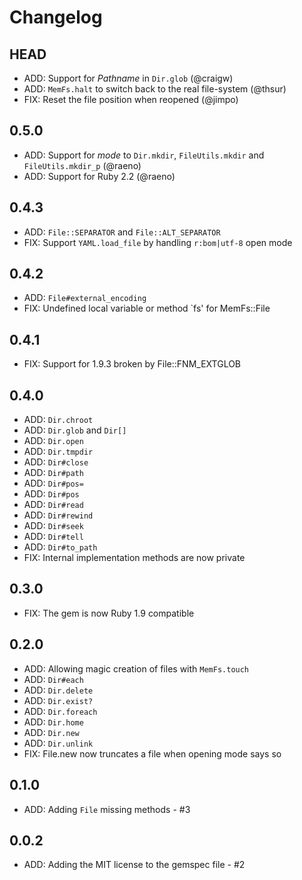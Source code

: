 # Changelog

## HEAD

* ADD: Support for _Pathname_ in `Dir.glob` (@craigw)
* ADD: `MemFs.halt` to switch back to the real file-system (@thsur)
* FIX: Reset the file position when reopened (@jimpo)

## 0.5.0

* ADD: Support for _mode_ to `Dir.mkdir`, `FileUtils.mkdir` and `FileUtils.mkdir_p` (@raeno)
* ADD: Support for Ruby 2.2 (@raeno)

## 0.4.3

* ADD: `File::SEPARATOR` and `File::ALT_SEPARATOR`
* FIX: Support `YAML.load_file` by handling `r:bom|utf-8` open mode

## 0.4.2

* ADD: `File#external_encoding`
* FIX: Undefined local variable or method `fs' for MemFs::File

## 0.4.1

* FIX: Support for 1.9.3 broken by File::FNM_EXTGLOB

## 0.4.0

* ADD: `Dir.chroot`
* ADD: `Dir.glob` and `Dir[]`
* ADD: `Dir.open`
* ADD: `Dir.tmpdir`
* ADD: `Dir#close`
* ADD: `Dir#path`
* ADD: `Dir#pos=`
* ADD: `Dir#pos`
* ADD: `Dir#read`
* ADD: `Dir#rewind`
* ADD: `Dir#seek`
* ADD: `Dir#tell`
* ADD: `Dir#to_path`
* FIX: Internal implementation methods are now private

## 0.3.0

* FIX: The gem is now Ruby 1.9 compatible

## 0.2.0

* ADD: Allowing magic creation of files with `MemFs.touch`
* ADD: `Dir#each`
* ADD: `Dir.delete`
* ADD: `Dir.exist?`
* ADD: `Dir.foreach`
* ADD: `Dir.home`
* ADD: `Dir.new`
* ADD: `Dir.unlink`
* FIX: File.new now truncates a file when opening mode says so

## 0.1.0

* ADD: Adding `File` missing methods - #3

## 0.0.2

* ADD: Adding the MIT license to the gemspec file - #2
